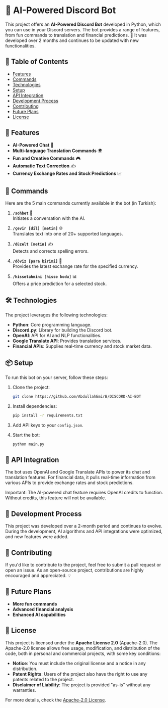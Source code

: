# 🤖 AI-Powered Discord Bot

This project offers an **AI-Powered Discord Bot** developed in Python, which you can use in your Discord servers. The bot provides a range of features, from fun commands to translation and financial predictions. 🎉 It was developed over 2 months and continues to be updated with new functionalities.

## 📜 Table of Contents

- [Features](#🚀features)
- [Commands](#📜commands)
- [Technologies](#🛠️technologies)
- [Setup](#📦setup)
- [API Integration](#🔑api-integration)
- [Development Process](#📅development-process)
- [Contributing](#🤝contributing)
- [Future Plans](#🔮future-plans)
- [License](#📜license)

## 🚀 Features

- **AI-Powered Chat** 🧠
- **Multi-language Translation Commands** 🌍
- **Fun and Creative Commands** 🎮
- **Automatic Text Correction** ✍️
- **Currency Exchange Rates and Stock Predictions** 📈

## 📜 Commands

Here are the 5 main commands currently available in the bot (in Turkish):

1. **`/sohbet`** 🤖  
   Initiates a conversation with the AI.

2. **`/çevir [dil] [metin]`** 🌐  
   Translates text into one of 20+ supported languages.

3. **`/düzelt [metin]`** ✍️  
   Detects and corrects spelling errors.

4. **`/döviz [para birimi]`** 💱  
   Provides the latest exchange rate for the specified currency.

5. **`/hissetahmini [hisse kodu]`** 📊  
   Offers a price prediction for a selected stock.

## 🛠️ Technologies

The project leverages the following technologies:

- **Python**: Core programming language.
- **Discord.py**: Library for building the Discord bot.
- **OpenAI**: API for AI and NLP functionalities.
- **Google Translate API**: Provides translation services.
- **Financial APIs**: Supplies real-time currency and stock market data.

## 📦 Setup

To run this bot on your server, follow these steps:

1. Clone the project:
   ```bash
   git clone https://github.com/AbdullahEmirB/DISCORD-AI-BOT
   ```

2. Install dependencies:
   ```bash
   pip install -r requirements.txt
   ```

3. Add API keys to your `config.json`.

4. Start the bot:
   ```bash
   python main.py
   ```

## 🔑 API Integration

The bot uses OpenAI and Google Translate APIs to power its chat and translation features. For financial data, it pulls real-time information from various APIs to provide exchange rates and stock predictions.

Important: The AI-powered chat feature requires OpenAI credits to function. Without credits, this feature will not be available.

## 📅 Development Process

This project was developed over a 2-month period and continues to evolve. During the development, AI algorithms and API integrations were optimized, and new features were added.

## 🤝 Contributing

If you'd like to contribute to the project, feel free to submit a pull request or open an issue. As an open-source project, contributions are highly encouraged and appreciated. 💡

## 🔮 Future Plans

- **More fun commands**  
- **Advanced financial analysis**  
- **Enhanced AI capabilities**

## 📜 License

This project is licensed under the **Apache License 2.0** (Apache-2.0). The Apache-2.0 license allows free usage, modification, and distribution of the code, both in personal and commercial projects, with some key conditions:

- **Notice**: You must include the original license and a notice in any distribution.
- **Patent Rights**: Users of the project also have the right to use any patents related to the project.
- **Disclaimer of Liability**: The project is provided "as-is" without any warranties.

For more details, check the [Apache-2.0 License](https://www.apache.org/licenses/LICENSE-2.0).
